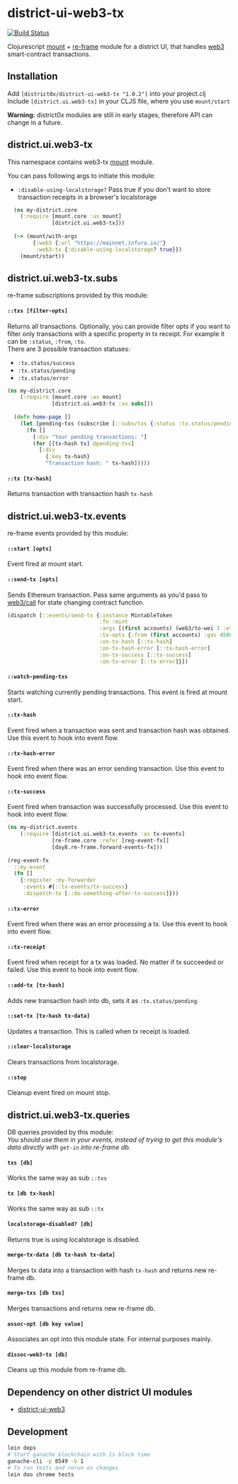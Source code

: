 # district-ui-web3-tx

[![Build Status](https://travis-ci.org/district0x/district-ui-web3-tx.svg?branch=master)](https://travis-ci.org/district0x/district-ui-web3-tx)

Clojurescript [mount](https://github.com/tolitius/mount) + [re-frame](https://github.com/Day8/re-frame) module for a district UI,
that handles [web3](https://github.com/ethereum/web3.js/) smart-contract transactions.  

## Installation
Add `[district0x/district-ui-web3-tx "1.0.2"]` into your project.clj  
Include `[district.ui.web3-tx]` in your CLJS file, where you use `mount/start`

**Warning:** district0x modules are still in early stages, therefore API can change in a future.

## district.ui.web3-tx
This namespace contains web3-tx [mount](https://github.com/tolitius/mount) module.

You can pass following args to initiate this module: 
* `:disable-using-localstorage?` Pass true if you don't want to store transaction receipts in a browser's localstorage


```clojure
  (ns my-district.core
    (:require [mount.core :as mount]
              [district.ui.web3-tx]))
              
  (-> (mount/with-args
        {:web3 {:url "https://mainnet.infura.io/"}
         :web3-tx {:disable-using-localstorage? true}})
    (mount/start))
```

## district.ui.web3-tx.subs
re-frame subscriptions provided by this module:

#### `::txs [filter-opts]`
Returns all transactions. Optionally, you can provide filter opts if you want to filter only transactions with a specific property in 
tx receipt. For example it can be `:status`, `:from`, `:to`.  
There are 3 possible transaction statuses:  
* `:tx.status/success`
* `:tx.status/pending`
* `:tx.status/error`

```clojure
(ns my-district.core
    (:require [mount.core :as mount]
              [district.ui.web3-tx :as subs]))
  
  (defn home-page []
    (let [pending-txs (subscribe [::subs/txs {:status :tx.status/pending}])]  
      (fn []
        [:div "Your pending transactions: "]
        (for [[tx-hash tx] @pending-txs]
          [:div 
            {:key tx-hash}
            "Transaction hash: " tx-hash]))))
```

#### `::tx [tx-hash]`
Returns transaction with transaction hash `tx-hash`

## district.ui.web3-tx.events
re-frame events provided by this module:

#### `::start [opts]`
Event fired at mount start.

#### `::send-tx [opts]`
Sends Ethereum transaction. Pass same arguments as you'd pass to [web3/call](https://github.com/district0x/re-frame-web3-fx#web3call)
for state changing contract function. 

```clojure
(dispatch [::events/send-tx {:instance MintableToken
                             :fn :mint
                             :args [(first accounts) (web3/to-wei 1 :ether)]
                             :tx-opts {:from (first accounts) :gas 4500000}
                             :on-tx-hash [::tx-hash]
                             :on-tx-hash-error [::tx-hash-error]
                             :on-tx-success [::tx-success]
                             :on-tx-error [::tx-error]}])
```

#### `::watch-pending-txs`
Starts watching currently pending transactions. This event is fired at mount start.

#### `::tx-hash`
Event fired when a transaction was sent and transaction hash was obtained. Use this event to hook into event flow.  

#### `::tx-hash-error`
Event fired when there was an error sending transaction. Use this event to hook into event flow.

#### `::tx-success`
Event fired when transaction was successfully processed. Use this event to hook into event flow.

```clojure
(ns my-district.events
    (:require [district.ui.web3-tx.events :as tx-events]
              [re-frame.core :refer [reg-event-fx]]
              [day8.re-frame.forward-events-fx]))
              
(reg-event-fx
  ::my-event
  (fn []
    {:register :my-forwarder
     :events #{::tx-events/tx-success}
     :dispatch-to [::do-something-after-tx-success]}))
```

#### `::tx-error`
Event fired when there was an error processing a tx. Use this event to hook into event flow.

#### `::tx-receipt`
Event fired when receipt for a tx was loaded. No matter if tx succeeded or failed. Use this event to hook into event flow.

#### `::add-tx [tx-hash]`
Adds new transaction hash into db, sets it as `:tx.status/pending`. 

#### `::set-tx [tx-hash tx-data]`
Updates a transaction. This is called when tx receipt is loaded. 

#### `::clear-localstorage`
Clears transactions from localstorage.

#### `::stop`
Cleanup event fired on mount stop.

## district.ui.web3-tx.queries
DB queries provided by this module:  
*You should use them in your events, instead of trying to get this module's 
data directly with `get-in` into re-frame db.*

#### `txs [db]`
Works the same way as sub `::txs`

#### `tx [db tx-hash]`
Works the same way as sub `::tx`

#### `localstorage-disabled? [db]`
Returns true is using localstorage is disabled. 

#### `merge-tx-data [db tx-hash tx-data]`
Merges tx data into a transaction with hash `tx-hash` and returns new re-frame db.

#### `merge-txs [db txs]`
Merges transactions and returns new re-frame db.

#### `assoc-opt [db key value]`
Associates an opt into this module state. For internal purposes mainly.

#### `dissoc-web3-tx [db]`
Cleans up this module from re-frame db. 

## Dependency on other district UI modules
* [district-ui-web3](https://github.com/district0x/district-ui-web3)

## Development
```bash
lein deps
# Start ganache blockchain with 1s block time
ganache-cli -p 8549 -b 1
# To run tests and rerun on changes
lein doo chrome tests
```